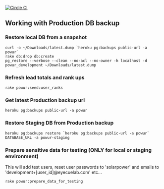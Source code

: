 [![Circle CI](https://circleci.com/gh/eyecuelab/powur.svg?style=svg&circle-token=184c29660ce8e18b159cdf7b7a4dd36222abc97a)](https://circleci.com/gh/eyecuelab/powur)

## Working with Production DB backup

### Restore local DB from a snapshot
```
curl -o ~/Downloads/latest.dump `heroku pg:backups public-url -a powur`
rake db:drop db:create
pg_restore --verbose --clean --no-acl --no-owner -h localhost -d powur_development ~/Downloads/latest.dump
```

### Refresh lead totals and rank ups
```
rake powur:seed:user_ranks
```

### Get latest Production backup url
```
heroku pg:backups public-url -a powur
```

### Restore Staging DB from Production backup
```
heroku pg:backups restore `heroku pg:backups public-url -a powur` DATABASE_URL -a powur-staging
```

### Prepare sensitive data for testing (ONLY for local or staging environment)
This will add test users, reset user passwords to 'solarpower' and emails to 'development+[user_id]@eyecuelab.com' etc...
```
rake powur:prepare_data_for_testing
```
